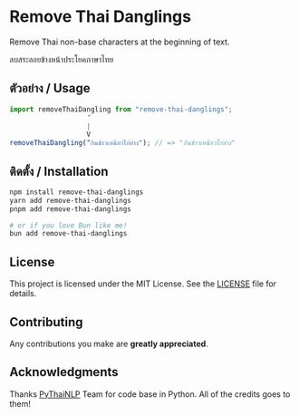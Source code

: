 # Remove Thai Danglings

Remove Thai non-base characters at the beginning of text.

ลบสระลอยข้างหน้าประโยคภาษาไทย

## ตัวอย่าง / Usage

```js
import removeThaiDangling from "remove-thai-danglings";
                    ี
                   |
                   V
removeThaiDangling("ีกินข้าวเหนียวไก่ย่าง"); // => "กินข้าวเหนียวไก่ย่าง"
```

## ติดตั้ง / Installation

```bash
npm install remove-thai-danglings
yarn add remove-thai-danglings
pnpm add remove-thai-danglings

# or if you love Bun like me!
bun add remove-thai-danglings
```

## License

This project is licensed under the MIT License. See the [LICENSE](LICENSE) file for details.

## Contributing

Any contributions you make are **greatly appreciated**.

## Acknowledgments

Thanks [PyThaiNLP](https://github.com/PyThaiNLP/pythainlp) Team for code base in Python. All of the credits goes to them!
